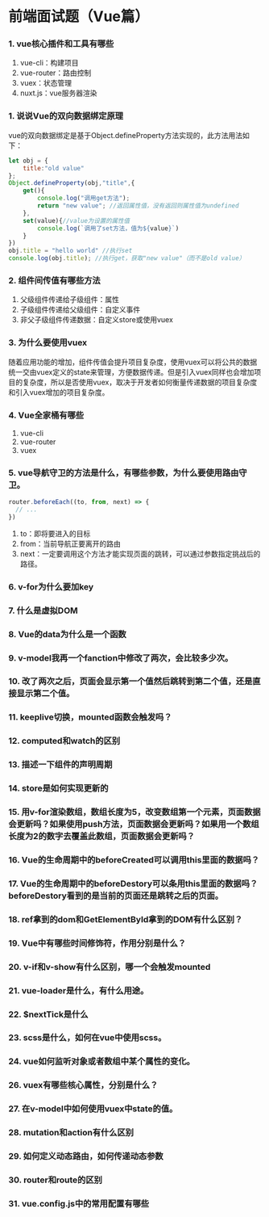 # 前端面试题（Vue篇）

### 1. vue核心插件和工具有哪些

1. vue-cli：构建项目
2. vue-router：路由控制
3. vuex：状态管理
4. nuxt.js：vue服务器渲染

### 1. 说说Vue的双向数据绑定原理

vue的双向数据绑定是基于Object.defineProperty方法实现的，此方法用法如下：

``` js
let obj = {
    title:"old value"
};
Object.defineProperty(obj,"title",{
    get(){
        console.log("调用get方法");
        return "new value"; //返回属性值，没有返回则属性值为undefined
    },
    set(value){//value为设置的属性值
        console.log(`调用了set方法，值为${value}`) 
    }
})
obj.title = "hello world" //执行set
console.log(obj.title); //执行get，获取"new value"（而不是old value）
```



### 2. 组件间传值有哪些方法

1. 父级组件传递给子级组件：属性
2. 子级组件传递给父级组件：自定义事件
3. 非父子级组件传递数据：自定义store或使用vuex

### 3. 为什么要使用vuex

随着应用功能的增加，组件传值会提升项目复杂度，使用vuex可以将公共的数据统一交由vuex定义的state来管理，方便数据传递。但是引入vuex同样也会增加项目的复杂度，所以是否使用vuex，取决于开发者如何衡量传递数据的项目复杂度和引入vuex增加的项目复杂度。

### 4. Vue全家桶有哪些

1. vue-cli
2. vue-router
3. vuex

### 5. vue导航守卫的方法是什么，有哪些参数，为什么要使用路由守卫。

``` js
router.beforeEach((to, from, next) => {
  // ...
})
```

1. to：即将要进入的目标
2. from：当前导航正要离开的路由
3. next：一定要调用这个方法才能实现页面的跳转，可以通过参数指定挑战后的路径。

### 6. v-for为什么要加key

### 7. 什么是虚拟DOM

### 8. Vue的data为什么是一个函数

### 9. v-model我再一个fanction中修改了两次，会比较多少次。

### 10. 改了两次之后，页面会显示第一个值然后跳转到第二个值，还是直接显示第二个值。

### 11. keeplive切换，mounted函数会触发吗？

### 12. computed和watch的区别

### 13. 描述一下组件的声明周期

### 14. store是如何实现更新的

### 15. 用v-for渲染数组，数组长度为5，改变数组第一个元素，页面数据会更新吗？如果使用push方法，页面数据会更新吗？如果用一个数组长度为2的数字去覆盖此数组，页面数据会更新吗？

### 16. Vue的生命周期中的beforeCreated可以调用this里面的数据吗？

### 17. Vue的生命周期中的beforeDestory可以条用this里面的数据吗？beforeDestory看到的是当前的页面还是跳转之后的页面。

### 18. ref拿到的dom和GetElementById拿到的DOM有什么区别？

### 19. Vue中有哪些时间修饰符，作用分别是什么？

### 20. v-if和v-show有什么区别，哪一个会触发mounted

### 21. vue-loader是什么，有什么用途。

### 22. $nextTick是什么

### 23. scss是什么，如何在vue中使用scss。

### 24. vue如何监听对象或者数组中某个属性的变化。

### 26. vuex有哪些核心属性，分别是什么？

### 27. 在v-model中如何使用vuex中state的值。

### 28. mutation和action有什么区别

### 29. 如何定义动态路由，如何传递动态参数

### 30. router和route的区别

### 31. vue.config.js中的常用配置有哪些

